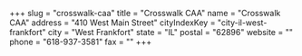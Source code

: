 +++
slug = "crosswalk-caa"
title = "Crosswalk CAA"
name = "Crosswalk CAA"
address = "410 West Main Street"
cityIndexKey = "city-il-west-frankfort"
city = "West Frankfort"
state = "IL"
postal = "62896"
website = ""
phone = "618-937-3581"
fax = ""
+++
